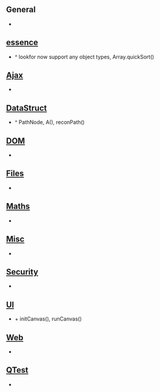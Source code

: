 ## General
+ 

## [essence](essence.js)
+ ^ lookfor now support any object types, Array.quickSort()

## [Ajax](modules/Ajax.js)
+ 

## [DataStruct](modules/DataStruct.js)
+ ^ PathNode, A(), reconPath()

## [DOM](modules/DOM.js)
+ 

## [Files](modules/Files.js)
+ 

## [Maths](modules/Maths.js)
+ 

## [Misc](modules/Misc.js)
+ 

## [Security](modules/Security.js)
+ 

## [UI](modules/UI.js)
+ \+ initCanvas(), runCanvas()

## [Web](modules/Web.js)
+ 

## [QTest](modules/QTest.js)
+ 